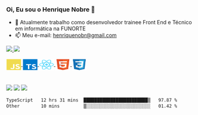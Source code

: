 ### Oi, Eu sou o Henrique Nobre 👋


- 🔭 Atualmente trabalho como desenvolvedor trainee Front End e Técnico em informática na FUNORTE
- 📫 Meu e-mail: henriquenobr@gmail.com

<div>
  <a href="https://github.com/henriquenobre">
  <img height="180em" src="https://github-readme-stats.vercel.app/api?username=henriquenobre&show_icons=true&theme=dark&include_all_commits=true&count_private=true"/>
  <img height="180em" src="https://github-readme-stats.vercel.app/api/top-langs/?username=henriquenobre&layout=compact&langs_count=7&theme=dark"/>
</div>
  <div style="display: inline_block"><br>
  <img align="center" alt="Rik-Js" height="30" width="40" src="https://raw.githubusercontent.com/devicons/devicon/master/icons/javascript/javascript-plain.svg">
  <img align="center" alt="Rik-Ts" height="30" width="40" src="https://raw.githubusercontent.com/devicons/devicon/master/icons/typescript/typescript-plain.svg">
  <img align="center" alt="Rik-React" height="30" width="40" src="https://raw.githubusercontent.com/devicons/devicon/master/icons/react/react-original.svg">
  <img align="center" alt="Rik-HTML" height="30" width="40" src="https://raw.githubusercontent.com/devicons/devicon/master/icons/html5/html5-original.svg">
  <img align="center" alt="Rik-CSS" height="30" width="40" src="https://raw.githubusercontent.com/devicons/devicon/master/icons/css3/css3-original.svg">
</div>
  
#
  
<div> 
  <a href="https://instagram.com/nobre_henriq" target="_blank"><img src="https://img.shields.io/badge/-Instagram-%23E4405F?style=for-the-badge&logo=instagram&logoColor=white" target="_blank"></a>
  <a href = "mailto:henriquenobr@gmail.com"><img src="https://img.shields.io/badge/-Gmail-%23333?style=for-the-badge&logo=gmail&logoColor=white" target="_blank"></a>
  <a href="https://www.linkedin.com/in/henrique-nobre-1736141aa/" target="_blank"><img src="https://img.shields.io/badge/-LinkedIn-%230077B5?style=for-the-badge&logo=linkedin&logoColor=white" target="_blank"></a> 
  
  <!--START_SECTION:waka-->

```text
TypeScript   12 hrs 31 mins  ████████████████████████▒   97.87 %
Other        10 mins         ▒░░░░░░░░░░░░░░░░░░░░░░░░   01.42 %
```

<!--END_SECTION:waka-->
  
</div>

 
